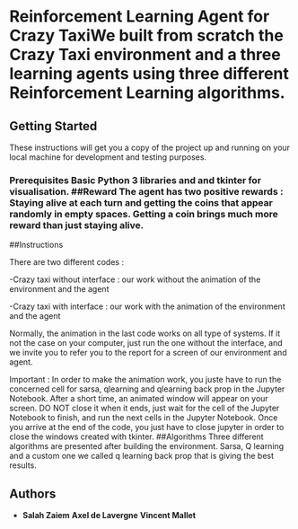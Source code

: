 # Reinforcement Learning Agent for Crazy TaxiWe built from scratch the Crazy Taxi environment and a three learning agents using three different Reinforcement Learning algorithms. 
## Getting Started 

These instructions will get you a copy of the project up and running on your local machine for development and testing purposes.

### Prerequisites Basic Python 3 libraries and and tkinter for visualisation. ##Reward  The agent has two positive rewards : Staying alive at each turn and getting the coins that appear randomly in empty spaces. Getting a coin brings much more reward than just staying alive. 

 ##Instructions 

There are two different codes :

-Crazy taxi without interface : our work without the animation of the environment and the agent

-Crazy taxi with interface : our work with the animation of the environment and the agent

Normally, the animation in the last code works on all type of systems. If it not the case on your computer, just run the one without the interface, and we invite you to refer you to the report for a screen of our environment and agent.

Important : In order to make the animation work, you juste have to run the concerned cell for sarsa, qlearning and qlearning back prop in the Jupyter Notebook. After a short time, an animated window will appear on your screen. DO NOT close it when it ends, just wait for the cell of the Jupyter Notebook to finish, and run the next cells in the Jupyter Notebook. 
Once you arrive at the end of the code, you just have to close jupyter in order to close the windows created with tkinter. ##Algorithms Three different algorithms are presented after building the environment. Sarsa, Q learning and a custom one we called q learning back prop that is giving the best results. 

## Authors

* **Salah Zaiem**  **Axel de Lavergne** **Vincent Mallet**